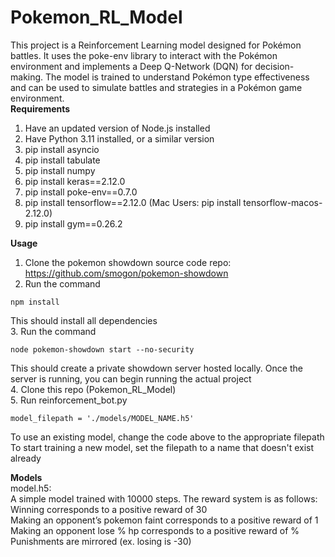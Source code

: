 # Pokemon_RL_Model

This project is a Reinforcement Learning model designed for Pokémon battles. It uses the poke-env library to interact with the Pokémon environment and implements a Deep Q-Network (DQN) for decision-making. The model is trained to understand Pokémon type effectiveness and can be used to simulate battles and strategies in a Pokémon game environment.  
**Requirements**
1. Have an updated version of Node.js installed
2. Have Python 3.11 installed, or a similar version
3. pip install asyncio
4. pip install tabulate
5. pip install numpy
6. pip install keras==2.12.0
7. pip install poke-env==0.7.0
8. pip install tensorflow==2.12.0 (Mac Users: pip install tensorflow-macos-2.12.0)
9. pip install gym==0.26.2

**Usage**
1. Clone the pokemon showdown source code repo: https://github.com/smogon/pokemon-showdown
2. Run the command
```
npm install
```
This should install all dependencies  
3. Run the command 
```
node pokemon-showdown start --no-security
```
This should create a private showdown server hosted locally. Once the server is running, you can begin running the actual project  
4. Clone this repo (Pokemon_RL_Model)  
5. Run reinforcement_bot.py  

```
model_filepath = './models/MODEL_NAME.h5'
```
To use an existing model, change the code above to the appropriate filepath  
To start training a new model, set the filepath to a name that doesn't exist already  

**Models**  
model.h5:  
A simple model trained with 10000 steps. The reward system is as follows:  
Winning corresponds to a positive reward of 30  
Making an opponent’s pokemon faint corresponds to a positive reward of 1  
Making an opponent lose % hp corresponds to a positive reward of %
Punishments are mirrored (ex. losing is -30)
